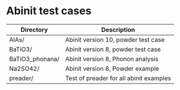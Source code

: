 # Abinit test cases

| **Directory**         | **Description**                                   |
| --------------------- | ------------------------------------------------- |
| AlAs/                 | Abinit version 10, powder test case |
| BaTiO3/               | Abinit version 8, powder test case |
| BaTiO3_phonana/       | Abinit version 8, Phonon analysis |
| Na2SO42/              | Abinit version 8, Powder example  |
| preader/              | Test of preader for all abinit examples |
